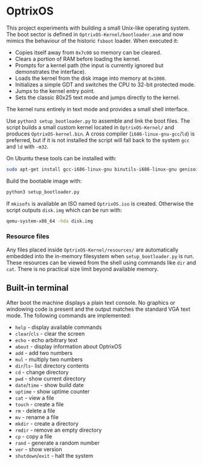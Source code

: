 # OptrixOS

This project experiments with building a small Unix-like operating system. The
boot sector is defined in `OptrixOS-Kernel/bootloader.asm` and now mimics the
behaviour of the historic `fsboot` loader. When executed it:

- Copies itself away from `0x7c00` so memory can be cleared.
- Clears a portion of RAM before loading the kernel.
- Prompts for a kernel path (the input is currently ignored but demonstrates
  the interface).
- Loads the kernel from the disk image into memory at `0x1000`.
- Initializes a simple GDT and switches the CPU to 32-bit protected mode.
- Jumps to the kernel entry point.
- Sets the classic 80x25 text mode and jumps directly to the kernel.

The kernel runs entirely in text mode and provides a small shell interface.

Use `python3 setup_bootloader.py` to assemble and link the boot files. The
script builds a small custom kernel located in `OptrixOS-Kernel/` and produces
`OptrixOS-kernel.bin`. A cross compiler (`i686-linux-gnu-gcc`/`ld`) is preferred,
but if it is not installed the script will fall back to the system `gcc` and
`ld` with `-m32`.



On Ubuntu these tools can be installed with:

```bash
sudo apt-get install gcc-i686-linux-gnu binutils-i686-linux-gnu genisoimage
```

Build the bootable image with:

```bash
python3 setup_bootloader.py
```

If `mkisofs` is available an ISO named `OptrixOS.iso` is created. Otherwise the
script outputs `disk.img` which can be run with:

```bash
qemu-system-x86_64 -hda disk.img
```

### Resource files

Any files placed inside `OptrixOS-Kernel/resources/` are automatically
embedded into the in-memory filesystem when `setup_bootloader.py` is run.
These resources can be viewed from the shell using commands like `dir` and
`cat`. There is no practical size limit beyond available memory.

## Built-in terminal

After boot the machine displays a plain text console. No graphics or windowing
code is present and the output matches the standard VGA text mode.
The following commands are implemented:

* `help`    - display available commands
* `clear`/`cls` - clear the screen
* `echo`    - echo arbitrary text
* `about`   - display information about OptrixOS
* `add`     - add two numbers
* `mul`     - multiply two numbers
* `dir`/`ls`- list directory contents
* `cd`      - change directory
* `pwd`     - show current directory
* `date`/`time` - show build date
* `uptime`  - show uptime counter
* `cat`     - view a file
* `touch`   - create a file
* `rm`      - delete a file
* `mv`      - rename a file
* `mkdir`   - create a directory
* `rmdir`   - remove an empty directory
* `cp`      - copy a file
* `rand`    - generate a random number
* `ver`     - show version
* `shutdown`/`exit` - halt the system

